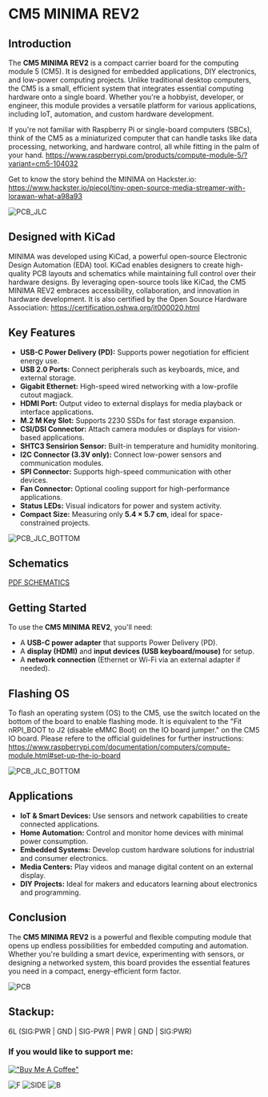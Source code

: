 # CM5 MINIMA REV2

## Introduction

The **CM5 MINIMA REV2** is a compact carrier board for the computing module 5 (CM5).
It is designed for embedded applications, DIY electronics, and low-power computing projects. Unlike traditional desktop computers, the CM5 is a small, efficient system that integrates essential computing hardware onto a single board. Whether you're a hobbyist, developer, or engineer, this module provides a versatile platform for various applications, including IoT, automation, and custom hardware development.

If you're not familiar with Raspberry Pi or single-board computers (SBCs), think of the CM5 as a miniaturized computer that can handle tasks like data processing, networking, and hardware control, all while fitting in the palm of your hand. 
https://www.raspberrypi.com/products/compute-module-5/?variant=cm5-104032

Get to know the story behind the MINIMA on Hackster.io:
https://www.hackster.io/piecol/tiny-open-source-media-streamer-with-lorawan-what-a98a93

![PCB_JLC](https://github.com/piecol/CM5_MINIMA_REV2/blob/main/PICS/img_0338.jpg)

## Designed with KiCad

MINIMA was developed using KiCad, a powerful open-source Electronic Design Automation (EDA) tool. KiCad enables designers to create high-quality PCB layouts and schematics while maintaining full control over their hardware designs. By leveraging open-source tools like KiCad, the CM5 MINIMA REV2 embraces accessibility, collaboration, and innovation in hardware development.
It is also certified by the Open Source Hardware Association: https://certification.oshwa.org/it000020.html

## Key Features

- **USB-C Power Delivery (PD):** Supports power negotiation for efficient energy use.
- **USB 2.0 Ports:** Connect peripherals such as keyboards, mice, and external storage.
- **Gigabit Ethernet:** High-speed wired networking with a low-profile cutout magjack.
- **HDMI Port:** Output video to external displays for media playback or interface applications.
- **M.2 M Key Slot:** Supports 2230 SSDs for fast storage expansion.
- **CSI/DSI Connector:** Attach camera modules or displays for vision-based applications.
- **SHTC3 Sensirion Sensor:** Built-in temperature and humidity monitoring.
- **I2C Connector (3.3V only):** Connect low-power sensors and communication modules.
- **SPI Connector:** Supports high-speed communication with other devices.
- **Fan Connector:** Optional cooling support for high-performance applications.
- **Status LEDs:** Visual indicators for power and system activity.
- **Compact Size:** Measuring only **5.4 × 5.7 cm**, ideal for space-constrained projects.

![PCB_JLC_BOTTOM](https://github.com/piecol/CM5_MINIMA_REV2/blob/main/PICS/img_0340.jpg)

## Schematics

[PDF SCHEMATICS](https://github.com/piecol/CM5_MINIMA_REV2/blob/main/CM5_MINIMA_2.pdf)

## Getting Started

To use the **CM5 MINIMA REV2**, you'll need:

- A **USB-C power adapter** that supports Power Delivery (PD).
- A **display (HDMI)** and **input devices (USB keyboard/mouse)** for setup.
- A **network connection** (Ethernet or Wi-Fi via an external adapter if needed).

## Flashing OS

To flash an operating system (OS) to the CM5, use the switch located on the bottom of the board to enable flashing mode. It is equivalent to the "Fit nRPI_BOOT to J2 (disable eMMC Boot) on the IO board jumper." on the CM5 IO board.
Please refere to the official guidelines for further instructions:
https://www.raspberrypi.com/documentation/computers/compute-module.html#set-up-the-io-board

![PCB_JLC_BOTTOM](https://github.com/piecol/CM5_MINIMA_REV2/blob/main/PICS/1739773194746.jpeg)

## Applications

- **IoT & Smart Devices:** Use sensors and network capabilities to create connected applications.
- **Home Automation:** Control and monitor home devices with minimal power consumption.
- **Embedded Systems:** Develop custom hardware solutions for industrial and consumer electronics.
- **Media Centers:** Play videos and manage digital content on an external display.
- **DIY Projects:** Ideal for makers and educators learning about electronics and programming.

## Conclusion

The **CM5 MINIMA REV2** is a powerful and flexible computing module that opens up endless possibilities for embedded computing and automation. Whether you're building a smart device, experimenting with sensors, or designing a networked system, this board provides the essential features you need in a compact, energy-efficient form factor.

![PCB](https://github.com/piecol/CM5_MINIMA_REV2/blob/main/PICS/PCB.png)


## **Stackup**:
6L (SIG:PWR | GND | SIG-PWR | PWR | GND | SIG:PWR) 

### If you would like to support me:

[!["Buy Me A Coffee"](https://www.buymeacoffee.com/assets/img/custom_images/orange_img.png)](https://www.buymeacoffee.com/pierluigicj)


![F](https://github.com/piecol/CM5_MINIMA_REV2/blob/main/PICS/F.png)
![SIDE](https://github.com/piecol/CM5_MINIMA_REV2/blob/main/PICS/SIDE.png)
![B](https://github.com/piecol/CM5_MINIMA_REV2/blob/main/PICS/B.png)
